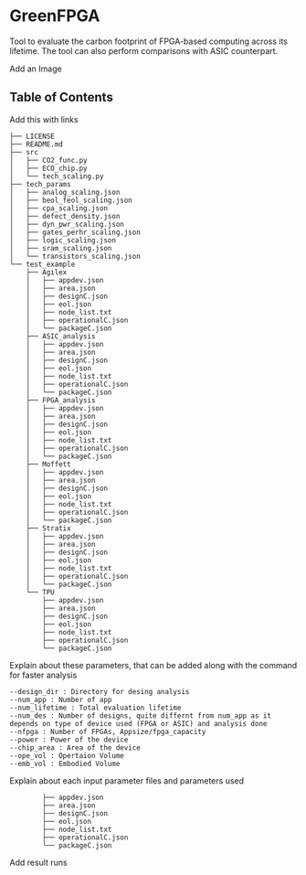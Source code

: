 # GreenFPGA

Tool to evaluate the carbon footprint of FPGA-based computing across its lifetime. The tool can also perform comparisons with ASIC counterpart. 

Add an Image 

## Table of Contents
Add this with links 
```
├── LICENSE
├── README.md
├── src
│   ├── CO2_func.py
│   ├── ECO_chip.py
│   └── tech_scaling.py
├── tech_params
│   ├── analog_scaling.json
│   ├── beol_feol_scaling.json
│   ├── cpa_scaling.json
│   ├── defect_density.json
│   ├── dyn_pwr_scaling.json
│   ├── gates_perhr_scaling.json
│   ├── logic_scaling.json
│   ├── sram_scaling.json
│   └── transistors_scaling.json
└── test_example
    ├── Agilex
    │   ├── appdev.json
    │   ├── area.json
    │   ├── designC.json
    │   ├── eol.json
    │   ├── node_list.txt
    │   ├── operationalC.json
    │   └── packageC.json
    ├── ASIC_analysis
    │   ├── appdev.json
    │   ├── area.json
    │   ├── designC.json
    │   ├── eol.json
    │   ├── node_list.txt
    │   ├── operationalC.json
    │   └── packageC.json
    ├── FPGA_analysis
    │   ├── appdev.json
    │   ├── area.json
    │   ├── designC.json
    │   ├── eol.json
    │   ├── node_list.txt
    │   ├── operationalC.json
    │   └── packageC.json
    ├── Moffett
    │   ├── appdev.json
    │   ├── area.json
    │   ├── designC.json
    │   ├── eol.json
    │   ├── node_list.txt
    │   ├── operationalC.json
    │   └── packageC.json
    ├── Stratix
    │   ├── appdev.json
    │   ├── area.json
    │   ├── designC.json
    │   ├── eol.json
    │   ├── node_list.txt
    │   ├── operationalC.json
    │   └── packageC.json
    └── TPU
        ├── appdev.json
        ├── area.json
        ├── designC.json
        ├── eol.json
        ├── node_list.txt
        ├── operationalC.json
        └── packageC.json
```

Explain about these parameters, that can be added along with the command for faster analysis 
```
--design_dir : Directory for desing analysis 
--num_app : Number of app 
--num_lifetime : Total evaluation lifetime 
--num_des : Number of designs, quite differnt from num_app as it depends on type of device used (FPGA or ASIC) and analysis done
--nfpga : Number of FPGAs, Appsize/fpga_capacity 
--power : Power of the device 
--chip_area : Area of the device 
--ope_vol : Opertaion Volume 
--emb_vol : Embodied Volume
```

Explain about each input parameter files and parameters used 
```
        ├── appdev.json
        ├── area.json
        ├── designC.json
        ├── eol.json
        ├── node_list.txt
        ├── operationalC.json
        └── packageC.json
```

Add result runs 
